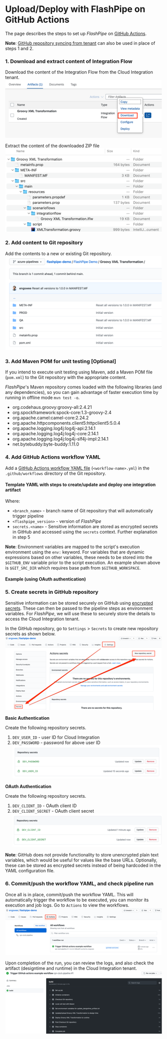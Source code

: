 # Upload/Deploy with FlashPipe on GitHub Actions
The page describes the steps to set up _FlashPipe_ on [GitHub Actions](https://github.com/features/actions).

**Note**: [GitHub repository syncing from tenant](github-actions-sync.md) can also be used in place of steps 1 and 2.

### 1. Download and extract content of Integration Flow
Download the content of the Integration Flow from the Cloud Integration tenant.
![Download](images/setup/01a_download_iflow.png)

Extract the content of the downloaded ZIP file
![Content](images/setup/01b_iflow_contents.png)

### 2. Add content to Git repository
Add the contents to a new or existing Git repository.
![Git](images/setup/02a_add_to_git.png)

### 3. Add Maven POM for unit testing [Optional]
If you intend to execute unit testing using Maven, add a Maven POM file (`pom.xml`) to the Git repository with the appropriate content.

_FlashPipe_'s Maven repository comes loaded with the following libraries (and any dependencies), so you can gain advantage of faster execution time by running in offline mode `mvn test -o`.
- org.codehaus.groovy:groovy-all:2.4.21
- org.spockframework:spock-core:1.3-groovy-2.4
- org.apache.camel:camel-core:2.24.2
- org.apache.httpcomponents.client5:httpclient5:5.0.4
- org.apache.logging.log4j:log4j-api:2.14.1
- org.apache.logging.log4j:log4j-core:2.14.1
- org.apache.logging.log4j:log4j-slf4j-impl:2.14.1
- net.bytebuddy:byte-buddy:1.11.0

### 4. Add GitHub Actions workflow YAML
Add a [GitHub Actions workflow YAML file](https://docs.github.com/en/actions/reference/workflow-syntax-for-github-actions) (`<workflow-name>.yml`) in the `.github/workflows` directory of the Git repository.

#### Template YAML with steps to create/update and deploy one integration artifact
<script src="https://gist.github.com/engswee/06a528a4dbd7278e8a1020dfda5bd9b6.js"></script>

Where:
- `<branch_name>` - branch name of Git repository that will automatically trigger pipeline
- `<flashpipe_version>` - version of _FlashPipe_
- `secrets.<name>` - Sensitive information are stored as encrypted secrets in GitHub and accessed using the `secrets` context. Further explanation in step 5

**Note**: Environment variables are mapped to the script's execution environment using the `env:` keyword. For variables that are dynamic expressions based on other variables, these needs to be stored into the `$GITHUB_ENV` variable prior to the script execution. An example shown above is `$GIT_SRC_DIR` which requires base path from `$GITHUB_WORKSPACE`.

#### Example (using OAuth authentication)
<script src="https://gist.github.com/engswee/9de198d84650c08b7cdae4e7c08e1bcd.js"></script>

### 5. Create secrets in GitHub repository
Sensitive information can be stored securely on GitHub using [encrypted secrets](https://docs.github.com/en/actions/reference/encrypted-secrets). These can then be passed to the pipeline steps as environment variables. For _FlashPipe_, we will use these to securely store the details to access the Cloud Integration tenant.

In the GitHub repository, go to `Settings` > `Secrets` to create new repository secrets as shown below.
![Secrets Setting](images/setup/github-actions/05a_secrets.png)

**Basic Authentication**

Create the following repository secrets.
1. `DEV_USER_ID` - user ID for Cloud Integration
2. `DEV_PASSWORD` - password for above user ID
   ![Basic Secrets](images/setup/github-actions/05b_basic_secrets.png)

**OAuth Authentication**

Create the following repository secrets.
1. `DEV_CLIENT_ID` - OAuth client ID
2. `DEV_CLIENT_SECRET` - OAuth client secret
   ![OAuth Secrets](images/setup/github-actions/05c_oauth_secrets.png)

**Note**: GitHub does not provide functionality to store unencrypted plain text variables, which would be useful for values like the base URLs. Optionally, these can be stored as encrypted secrets instead of being hardcoded in the YAML configuration file.

### 6. Commit/push the workflow YAML, and check pipeline run
Once all is in place, commit/push the workflow YAML. This will automatically trigger the workflow to be executed, you can monitor its execution and job logs. Go to `Actions` to view the workflows.
![Monitor](images/setup/github-actions/06a_action_workflow.png)

Upon completion of the run, you can review the logs, and also check the artifact (designtime and runtime) in the Cloud Integration tenant.
![Monitor](images/setup/github-actions/06b_action_logs.png)